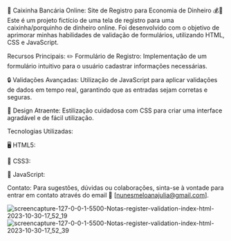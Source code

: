 💼 Caixinha Bancária Online: Site de Registro para Economia de Dinheiro 💰🐖
Este é um projeto fictício de uma tela de registro para uma caixinha/porquinho de dinheiro online. Foi desenvolvido com o objetivo de aprimorar minhas habilidades de validação de formulários, utilizando HTML, CSS e JavaScript.

Recursos Principais:
✏️ Formulário de Registro: Implementação de um formulário intuitivo para o usuário cadastrar informações necessárias.

🔒 Validações Avançadas: Utilização de JavaScript para aplicar validações de dados em tempo real, garantindo que as entradas sejam corretas e seguras.

🎨 Design Atraente: Estilização cuidadosa com CSS para criar uma interface agradável e de fácil utilização.

Tecnologias Utilizadas:

🖥️ HTML5:

🎨 CSS3:

🚀 JavaScript:

Contato:
Para sugestões, dúvidas ou colaborações, sinta-se à vontade para entrar em contato através do email 📧 [nunesmeloanajulia@gmail.com].

![screencapture-127-0-0-1-5500-Notas-register-validation-index-html-2023-10-30-17_52_19](https://github.com/eudirianaju/Form_CaixinhaOnline/assets/100884185/3b08a796-8fa8-4019-b7d2-04c31a33aed9)
![screencapture-127-0-0-1-5500-Notas-register-validation-index-html-2023-10-30-17_52_39](https://github.com/eudirianaju/Form_CaixinhaOnline/assets/100884185/f186d1bf-a140-439e-aaee-0028c7005ba5)



